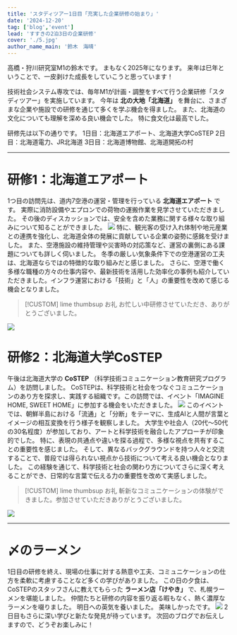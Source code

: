 ```yaml
---
title: 'スタディツアー1日目「充実した企業研修の始まり」'
date: '2024-12-20'
tag: ['blog','event']
lead: 'すすきの2泊3日の企業研修'
cover: './5.jpg'
author_name_main: '鈴木　海晴'
---
```


高橋・狩川研究室M1の鈴木です。 
まもなく2025年になります。
  来年は巳年ということで、一皮剥けた成長をしていこうと思っています！

  技術社会システム専攻では、毎年M1が計画・調整をすべて行う企業研修「スタディツアー」を実施しています。
  今年は **北の大地「北海道」** を舞台に、さまざまな企業や施設での研修を通じて多くを学ぶ機会を得ました。
  また、北海道の文化についても理解を深める良い機会でした。
  特に食文化は最高でした。

  研修先は以下の通りです。
1日目：北海道エアポート、北海道大学CoSTEP
2日目：北海道電力、JR北海道
3日目：北海道博物館、北海道開拓の村
***
# 研修1：北海道エアポート
  1つ目の訪問先は、道内7空港の運営・管理を行っている **北海道エアポート** です。
  実際に消防設備やエプロンでの荷物の運搬作業を見学させていただきました。
  その後のディスカッションでは、安全を含めた業務に関する様々な取り組みについて知ることができました。
![](./1.jpg)
  特に、観光客の受け入れ体制や地元産業との連携を強化し、北海道全体の発展に貢献している企業の姿勢に感銘を受けました。
  また、空港施設の維持管理や災害時の対応策など、運営の裏側にある課題についても詳しく伺いました。
  冬季の厳しい気象条件下での空港運営の工夫は、北海道ならではの特徴的な取り組みだと感じました。
  さらに、空港で働く多様な職種の方々の仕事内容や、最新技術を活用した効率化の事例も紹介していただきました。インフラ運営における「技術」と「人」の重要性を改めて感じる機会となりました。
> [!CUSTOM] lime thumbsup お礼
> お忙しい中研修させていただき、ありがとうございました。

![](./2.jpg)
# 研修2：北海道大学CoSTEP
  午後は北海道大学の **CoSTEP** （科学技術コミュニケーション教育研究プログラム）を訪問しました。
  CoSTEPは、科学技術と社会をつなぐコミュニケーションのあり方を探求し、実践する組織です。この訪問では、イベント「IMAGINE HOME, SWEET HOME」に参加する機会をいただきました。
![](./3.jpg)
  このイベントでは、朝鮮半島における「流通」と「分断」をテーマに、生成AIと人間が言葉とイメージの相互変換を行う様子を観察しました。
  大学生や社会人（20代〜50代の30名程度）が参加しており、アートと科学技術を融合したアプローチが印象的でした。
  特に、表現の共通点や違いを探る過程で、多様な視点を共有することの重要性を感じました。
  そして、異なるバックグラウンドを持つ人々と交流することで、普段では得られない視点から技術について考える良い機会となりました。
  この経験を通じて、科学技術と社会の関わり方についてさらに深く考えることができ、日常的な言葉で伝える力の重要性を改めて実感しました。
> [!CUSTOM] lime thumbsup お礼
> 斬新なコミュニケーションの体験ができました。参加させていただきありがとうございました。

![](./4.jpg)
***
# 〆のラーメン
  1日目の研修を終え、現場の仕事に対する熱意や工夫、コミュニケーションの仕方を柔軟に考慮することなど多くの学びがありました。
  この日の夕食は、CoSTEPのスタッフさんに教えてもらった **ラーメン店「けやき」** で、札幌ラーメンを堪能しました。
  仲間たちと研修の内容を振り返る暇もなく、熱く濃厚なラーメンを啜りました。
  明日への英気を養いました。
 美味しかったです。
![](./5.jpg)
  2日目もさらに深い学びと新たな発見が待っています。
  次回のブログでお伝えしますので、どうぞお楽しみに！

